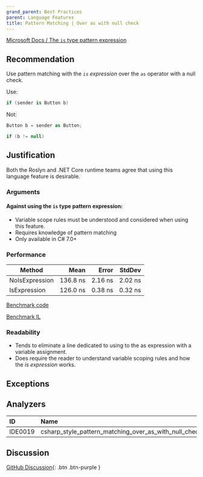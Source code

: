 ```yaml
---
grand_parent: Best Practices
parent: Language Features
title: Pattern Matching | Over as with null check
---
```


[Microsoft Docs / The `is` type pattern expression](https://docs.microsoft.com/en-us/dotnet/csharp/pattern-matching#the-is-type-pattern-expression)



## Recommendation

Use pattern matching with the *`is` expression* over the `as` operator with a null check.

Use:

```cs
if (sender is Button b)
```

Not:

```cs
Button b = sender as Button;

if (b != null)
```

## Justification

Both the Roslyn and .NET Core runtime teams agree that using this language feature is desirable.

### Arguments

#### Against using the `is` type pattern expression:

- Variable scope rules must be understood and considered when using this feature.
- Requires knowledge of pattern matching
- Only available in C# 7.0+

### Performance

|         Method |     Mean |   Error |  StdDev |
|--------------- |---------:|--------:|--------:|
| NoIsExpression | 136.8 ns | 2.16 ns | 2.02 ns |
|   IsExpression | 126.0 ns | 0.38 ns | 0.32 ns |

[Benchmark code](https://github.com/kmgallahan/Style-as-Code/blob/master/Benchmarks/pattern_matching_over_as_with_null_check_benchmark.cs)

[Benchmark IL](https://github.com/kmgallahan/Style-as-Code/blob/master/Benchmarks/pattern_matching_over_as_with_null_check_benchmark_IL)

### Readability

- Tends to eliminate a line dedicated to using to the as expression with a variable assignment.
- Does require the reader to understand variable scoping rules and how the *is expression* works.

## Exceptions

## Analyzers

| ID | Name | Value
|:-|:-|:-|
| IDE0019 | csharp_style_pattern_matching_over_as_with_null_check | true:suggestion |

## Discussion

[GitHub Discussion](https://github.com/kmgallahan/Style-as-Code/issues/7){: .btn .btn-purple }
